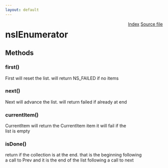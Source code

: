 ```yaml
---
layout: default
---
```

<div class='links' style='float:right'><a href="../index.html">Index</a>
<a href="http://dxr.mozilla.org/mozilla-central/source/xpcom/ds/nsIEnumerator.idl">Source file</a>
</div>

# nsIEnumerator #

## Methods ##

### first() ###
 First will reset the list. will return NS_FAILED if no items  
  

### next() ###
 Next will advance the list. will return failed if already at end  
  

### currentItem() ###
 CurrentItem will return the CurrentItem item it will fail if the   
 list is empty  
  

### isDone() ###
 return if the collection is at the end.  that is the beginning following   
 a call to Prev and it is the end of the list following a call to next  
  
